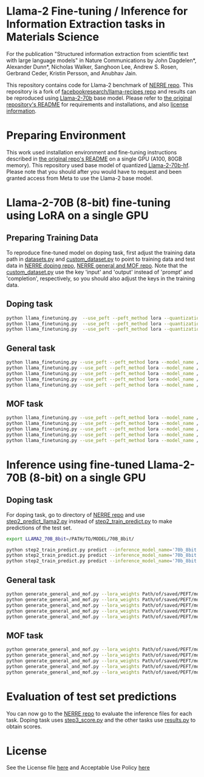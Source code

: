 # Llama-2 Fine-tuning / Inference for Information Extraction tasks in Materials Science

For the publication "Structured information extraction from scientific text with large language models" in Nature Communications by John Dagdelen*, Alexander Dunn*, Nicholas Walker, Sanghoon Lee, Andrew S. Rosen, Gerbrand Ceder, Kristin Persson, and Anubhav Jain.

This repository contains code for Llama-2 benchmark of [NERRE repo](https://github.com/lbnlp/NERRE). This repository is a fork of [facebookresearch/llama-recipes repo](https://github.com/facebookresearch/llama-recipes) and results can be reproduced using [Llama-2-70b](https://huggingface.co/meta-llama/Llama-2-70b-hf) base model. Please refer to [the original repository's README](https://github.com/slee-lab/llama-recipes/blob/main/README.md) for requirements and installations, and also [license information](https://github.com/slee-lab/llama-recipes/blob/main/LICENSE).

# Preparing Environment

This work used installation environment and fine-tuning instructions described in [the original repo's README](README) on a single GPU (A100, 80GB memory). This repository used base model of quantized [Llama-2-70b-hf](https://huggingface.co/meta-llama/Llama-2-70b-hf). Please note that you should after you would have to request and been granted access from Meta to use the Llama-2 base model.

# Llama-2-70B (8-bit) fine-tuning using LoRA on a single GPU

## Preparing Training Data

To reproduce fine-tuned model on doping task, first adjust the training data path in [datasets.py](configs/datasets.py) and [custom_dataset.py](ft_datasets/custom_dataset.py) to point to training data and test data in [NERRE doping repo](https://github.com/lbnlp/NERRE/tree/main/doping/data), [NERRE general and MOF repo](https://github.com/lbnlp/NERRE/tree/main/general_and_mofs/data). Note that the [custom_dataset.py](ft_datasets/custom_dataset.py) use the key 'input' and 'output' instead of 'prompt' and 'completion', respectively, so you should also adjust the keys in the training data. 

## Doping task

```bash
python llama_finetuning.py  --use_peft --peft_method lora --quantization --model_name /patht_of_model_folder/70B --output_dir Path/to/save/PEFT/model --batch_size_training 1 --micro_batch_size 1 --num_epochs 7 --dataset dopingjson_dataset
python llama_finetuning.py  --use_peft --peft_method lora --quantization --model_name /patht_of_model_folder/70B --output_dir Path/to/save/PEFT/model --batch_size_training 1 --micro_batch_size 1 --num_epochs 7 --dataset dopingengextra_dataset
python llama_finetuning.py  --use_peft --peft_method lora --quantization --model_name /patht_of_model_folder/70B --output_dir Path/to/save/PEFT/model --batch_size_training 1 --micro_batch_size 1 --num_epochs 7 --dataset dopingeng_dataset

```

## General task

```bash
python llama_finetuning.py --use_peft --peft_method lora --model_name /path_of_model_folder/70B --output_dir Path/to/save/PEFT/model --quantization --batch_size_training 1 --micro_batch_size 1 --num_epochs 4 --dataset generalmatfold0_dataset
python llama_finetuning.py --use_peft --peft_method lora --model_name /path_of_model_folder/70B --output_dir Path/to/save/PEFT/model --quantization --batch_size_training 1 --micro_batch_size 1 --num_epochs 4 --dataset generalmatfold1_dataset
python llama_finetuning.py --use_peft --peft_method lora --model_name /path_of_model_folder/70B --output_dir Path/to/save/PEFT/model --quantization --batch_size_training 1 --micro_batch_size 1  --num_epochs 4 --dataset generalmatfold2_dataset
python llama_finetuning.py --use_peft --peft_method lora --model_name /path_of_model_folder/70B --output_dir Path/to/save/PEFT/model --quantization --batch_size_training 1 --micro_batch_size 1 --num_epochs 4 --dataset generalmatfold3_dataset
python llama_finetuning.py --use_peft --peft_method lora --model_name /path_of_model_folder/70B --output_dir Path/to/save/PEFT/model --quantization --batch_size_training 1 --micro_batch_size 1 --num_epochs 4 --dataset generalmatfold4_dataset

```

## MOF task

```bash
python llama_finetuning.py --use_peft --peft_method lora --model_name /path_of_model_folder/70B --output_dir Path/to/save/PEFT/model --quantization --batch_size_training 1 --micro_batch_size 1 --num_epochs 4 --dataset moffold0_dataset
python llama_finetuning.py --use_peft --peft_method lora --model_name /path_of_model_folder/70B --output_dir Path/to/save/PEFT/model --quantization --batch_size_training 1 --micro_batch_size 1 --num_epochs 4 --dataset moffold1_dataset
python llama_finetuning.py --use_peft --peft_method lora --model_name /path_of_model_folder/70B --output_dir Path/to/save/PEFT/model --quantization --batch_size_training 1 --micro_batch_size 1 --num_epochs 4 --dataset moffold2_dataset
python llama_finetuning.py --use_peft --peft_method lora --model_name /path_of_model_folder/70B --output_dir Path/to/save/PEFT/model --quantization --batch_size_training 1 --micro_batch_size 1 --num_epochs 4 --dataset moffold3_dataset
python llama_finetuning.py --use_peft --peft_method lora --model_name /path_of_model_folder/70B --output_dir Path/to/save/PEFT/model --quantization --batch_size_training 1 --micro_batch_size 1 --num_epochs 4 --dataset moffold4_dataset

```

# Inference using fine-tuned Llama-2-70B (8-bit) on a single GPU
## Doping task
For doping task, go to directory of [NERRE repo](https://github.com/lbnlp/NERRE/tree/main/doping) and use [step2_predict_llama2.py](step2_predict_llama2.py) instead of [step2_train_predict.py](https://github.com/lbnlp/NERRE/blob/main/doping/step2_train_predict.py) to make predictions of the test set.

```bash
export LLAMA2_70B_8bit=/PATH/TO/MODEL/70B_8bit/

python step2_train_predict.py predict --inference_model_name='70b_8bit' --lora_weights='Path/of/saved/PEFT/model' --inference_json_raw_output=/path/to/save/inferencefile’ --inference_json_final_output=‘/path/to/save/decodedfile’ --schema_type=‘json’
python step2_train_predict.py predict --inference_model_name='70b_8bit' --lora_weights='Path/of/saved/PEFT/model' --inference_json_raw_output=/path/to/save/inferencefile’ --inference_json_final_output=‘/path/to/save/decodedfile’ --schema_type='engextra'
python step2_train_predict.py predict --inference_model_name='70b_8bit' --lora_weights='Path/of/saved/PEFT/model' --inference_json_raw_output=/path/to/save/inferencefile’ --inference_json_final_output=‘/path/to/save/decodedfile’ --schema_type='eng'

```

## General task

```bash
python generate_general_and_mof.py --lora_weights Path/of/saved/PEFT/model --results_dir ‘/path/to/save/inferencefile’ --task 'general' --fold 0
python generate_general_and_mof.py --lora_weights Path/of/saved/PEFT/model --results_dir ‘/path/to/save/inferencefile’ --task 'general' --fold 1
python generate_general_and_mof.py --lora_weights Path/of/saved/PEFT/model --results_dir ‘/path/to/save/inferencefile’ --task 'general' --fold 2
python generate_general_and_mof.py --lora_weights Path/of/saved/PEFT/model --results_dir ‘/path/to/save/inferencefile’ --task 'general' --fold 3
python generate_general_and_mof.py --lora_weights Path/of/saved/PEFT/model --results_dir ‘/path/to/save/inferencefile’ --task 'general' --fold 4

```

## MOF task

```bash
python generate_general_and_mof.py --lora_weights Path/of/saved/PEFT/model --results_dir ‘/path/to/save/inferencefile’ --task 'mof' --fold 0
python generate_general_and_mof.py --lora_weights Path/of/saved/PEFT/model --results_dir ‘/path/to/save/inferencefile’ --task 'mof' --fold 1
python generate_general_and_mof.py --lora_weights Path/of/saved/PEFT/model --results_dir ‘/path/to/save/inferencefile’ --task 'mof' --fold 2
python generate_general_and_mof.py --lora_weights Path/of/saved/PEFT/model --results_dir ‘/path/to/save/inferencefile’ --task 'mof' --fold 3
python generate_general_and_mof.py --lora_weights Path/of/saved/PEFT/model --results_dir ‘/path/to/save/inferencefile’ --task 'mof' --fold 4

```

# Evaluation of test set predictions

You can now go to the [NERRE repo](https://github.com/lbnlp/NERRE/tree/main) to evaluate the inference files for each task. Doping task uses [step3_score.py](https://github.com/lbnlp/NERRE/blob/main/doping/step3_score.py) and the other tasks use [results.py](https://github.com/lbnlp/NERRE/blob/main/general_and_mofs/results.py) to obtain scores.


# License
See the License file [here](LICENSE) and Acceptable Use Policy [here](USE_POLICY.md)
